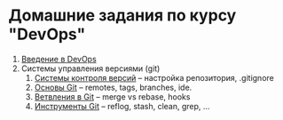 # Домашние задания по курсу "DevOps"

1. [Введение в DevOps](01-intro)
2. Системы управления версиями (git)
    1. [Системы контроля версий](02-git-01-vcs) – настройка репозитория, .gitignore
    2. [Основы Git](02-git-02-base) – remotes, tags, branches, ide.
    3. [Ветвления в Git](02-git-03-branching) – merge vs rebase, hooks
    4. [Инструменты Git](02-git-04-tools) – reflog, stash, clean, grep, ...